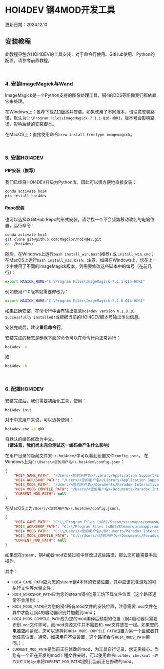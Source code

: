# HOI4DEV 钢4MOD开发工具

更新日期：2024.12.10

## 安装教程

此教程只包含HOI4DEV的工具安装，对于命令行使用、GitHub使用、Python的配置，请参考前置教程。

<br/>

### 4. 安装ImageMagick与Wand

ImageMagick是一个Python支持的图像处理工具，钢4的DDS等图像我们都依靠它来处理。

在Windows上：推荐下载[7.1.1版本](https://imagemagick.org/archive/binaries/ImageMagick-7.1.1-41-Q16-HDRI-x64-dll.exe)并安装。如果使用了不同版本，请注意安装路径，默认为`C:\Program Files\ImageMagick-7.1.1-Q16-HDRI`，版本号会影响路径，影响后续的安装脚本。

在MacOS上：直接使用命令`brew install freetype imagemagick`。

<br/>

### 5. 安装HOI4DEV

#### PIP安装（推荐）

我们已经将HOI4DEV升级为Python库，因此可以很方便地直接安装：
```bash
conda activate hoi4
pip install hoi4dev
```

#### Repo安装

也可以选择以GitHub Repo的形式安装。请寻找一个不会频繁移动改名的电脑位置，运行命令：

```bash
conda activate hoi4
git clone git@github.com:Magolor/hoi4dev.git
cd ./hoi4dev/
```

随后，在Windows上运行`bash install_win.bash`(推荐) 或 `install_win.cmd`；在MacOS上运行`bash install_mac.bash`。注意，如果在Windows上，您在上一步中使用了不同的ImageMagick版本，则需要修改这些脚本中的编号（在前几行）：
```bash
export MAGICK_HOME="C:\Program Files\ImageMagick-7.1.1-Q16-HDRI"
```

例如使用7.1.0版本就需要修改为：
```bash
export MAGICK_HOME="C:\Program Files\ImageMagick-7.1.0-Q16-HDRI"
```

如果正确安装，在命令行中会有输出信息`hoi4dev version 0.1.0.10 successfully installed!`或根据当前的HOI4DEV版本号输出类似信息。

安装完成后，建议**重启命令行**。

安装完成的标志是确保下面的命令可以在命令行内正常运行：
```bash
hoi4dev -v
```
或
```bash
hoi4dev -h
```

<br/>

### 6. 配置HOI4DEV

安装完成后，我们需要初始化工具，使用：
```bash
hoi4dev init
```

对于中文用户来说，可以选择使用：
```bash
hoi4dev enc -e gbk
```
将默认的编码修改为中文。**（请注意，我们尚未完全测试这一编码会产生什么影响）**

在用户目录的隐藏文件夹`~/.hoi4dev/`中可以看到设置文件`config.json`。
在Windows上为`C:\Users\<您的用户名>\.hoi4dev\config.json`：
```json
{
    "HOI4_GAME_PATH": "/Users/<您的用户名>/Library/Application Support/Steam/steamapps/common/Hearts of Iron IV/",
    "HOI4_WORKSHOP_PATH": "/Users/<您的用户名>/Library/Application Support/Steam/steamapps/workshop/content/394360/",
    "HOI4_MODS_PATH": "/Users/<您的用户名>/Documents/Paradox Interactive/Hearts of Iron IV/mod/",
    "HOI4_MODS_COMPILE_PATH": "/Users/<您的用户名>/Documents/Paradox Interactive/Hearts of Iron IV/mod/",
    "CURRENT_MOD_PATH": null
}
```

在MacOS上为`/Users/<您的用户名>/.hoi4dev/config.json`）。
```json
{
    "HOI4_GAME_PATH": "C:\\/Program Files (x86)/Steam/steamapps/common/Hearts of Iron IV/",
    "HOI4_WORKSHOP_PATH": "C:\\/Program Files (x86)/Steam/steamapps/workshop/content/394360/",
    "HOI4_MODS_PATH": "C:\\/Users/<您的用户名>/Documents/Paradox Interactive/Hearts of Iron IV/mod/",
    "HOI4_MODS_COMPILE_PATH": "C:\\/Users/<您的用户名>/Documents/Paradox Interactive/Hearts of Iron IV/mod/",
    "CURRENT_MOD_PATH": null
}
```

如果您在steam、钢4或者mod安装过程中修改过这些路径，那么您可能需要手动操作。

其中：
- `HOI4_GAME_PATH`应为您的steam钢4本体的安装位置，其中应该包含游戏的可执行文件等大量文件；
- `HOI4_WORKSHOP_PATH`应为您的steam钢4创意工坊下载文件位置（这个路径通常不会用到）；
- `HOI4_MODS_PATH`应为您的钢4所有mod文件的安装位置，注意需要`.mod`文件在其中才能让钢4的启动器识别并加载到mod；
- `HOI4_MODS_COMPILE_PATH`应为您的mod编译后预期的位置（钢4启动器只需要识别`.mod`文件即可，而mod资源文件并不需要和`.mod`文件放在一起。如果您的电脑空间紧张，您可以选择将`HOI4_MODS_COMPILE_PATH`设置为另一个盘或者其他任意位置。通常，如果用户不做设置，这个路径会与`HOI4_MODS_PATH`相同。）；
- `CURRENT_MOD_PATH`是当前正在修改的mod，为工具自行记录，您无需操心。当您有一个正在开发的mod工程文件夹时，可以使用命令`hoi4dev checkout <你的文件夹地址>`来将`CURRENT_MOD_PATH`切换到当前正在修改的mod。